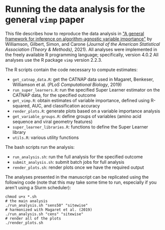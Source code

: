 # Running the data analysis for the general `vimp` paper

This file describes how to reproduce the data analysis in ["A general framework for inference on algorithm-agnostic variable importance"](https://arxiv.org/abs/2004.03683) by Williamson, Gilbert, Simon, and Carone (*Journal of the American Statistical Association (Theory & Methods)*, 2021). All analyses were implemented in the freely available R programming language; specifically, version 4.0.2 All analyses use the R package `vimp` version 2.2.3.

The R scripts contain the code necessary to compute estimates:
* `get_catnap_data.R`: get the CATNAP data used in Magaret, Benkeser, Williamson et al. (*PLoS Computational Biology*, 2019)
* `run_super_learners.R`: run the specified Super Learner estimator on the CATNAP data, for the specified outcome
* `get_vimp.R`: obtain estimates of variable importance, defined using R-squared, AUC, and classification accuracy
* `render_plots.R`: generate plots based on a variable importance analysis
* `get_variable_groups.R`: define groups of variables (amino acid sequence and viral geometry features)
* `super_learner_libraries.R`: functions to define the Super Learner library
* `utils.R`: various utility functions

The bash scripts run the analysis:
* `run_analysis.sh`: run the full analysis for the specified outcome
* `submit_analysis.sh`: submit batch jobs for full analysis
* `render_plots.sh`: render plots once we have the required output

The analyses presented in the manuscript can be replicated using the following code (note that this may take some time to run, especially if you aren't using a Slurm scheduler):
```{sh}
chmod u+x *.sh
# the main analysis
./run_analysis.sh "sens50" "sitewise"
# harmonized with Magaret et al. (2019)
./run_analysis.sh "cens" "sitewise"
# render all of the plots
./render_plots.sh
```
